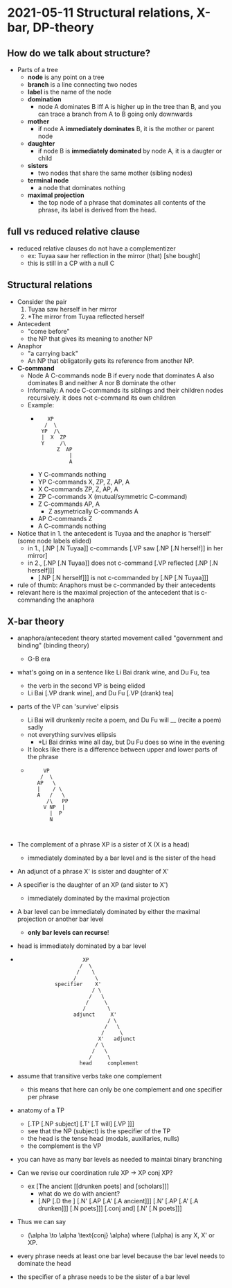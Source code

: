 # 2021-05-11 Structural relations, X-bar, DP-theory

## How do we talk about structure?
* Parts of a tree
  * **node** is any point on a tree
  * **branch** is a line connecting two nodes
  * **label** is the name of the node
  * **domination**
    * node A dominates B iff A is higher up in the tree than B, and you can trace a branch from A to B going only downwards
  * **mother**
    * if node A **immediately dominates** B, it is the mother or parent node
  * **daughter**
    * if node B is **immediately dominated** by node A, it is a daugter or child
  * **sisters**
    * two nodes that share the same mother (sibling nodes)
  * **terminal node**
    * a node that dominates nothing
  * **maximal projection**
    * the top node of a phrase that dominates all contents of the phrase, its label is derived from the head.
## full vs reduced relative clause
* reduced relative clauses do not have a complementizer
  * ex: Tuyaa saw her reflection in the mirror (that) [she bought]
  * this is still in a CP with a null C
## Structural relations
* Consider the pair
  1. Tuyaa saw herself in her mirror
  2. *The mirror from Tuyaa reflected herself
* Antecedent
  * "come before"
  * the NP that gives its meaning to another NP
* Anaphor
  * "a carrying back"
  * An NP that obligatorily gets its reference from another NP.
* **C-command**
  * Node A C-commands node B if every node that dominates A also dominates B and neither A nor B dominate the other
  * Informally: A node C-commands its siblings and their children nodes recursively. it does not c-command its own children
  * Example:
    * ```
         XP
        /  \
       YP  /\
       |  X  ZP
       Y     /\
            Z  AP
                |
                A
      ```
    * Y C-commands nothing
    * YP C-commands X, ZP, Z, AP, A
    * X C-commands ZP, Z, AP, A
    * ZP C-commands X (mutual/symmetric C-command)
    * Z C-commands AP, A
      * Z asymetrically C-commands A
    * AP C-commands Z
    * A C-commands nothing
* Notice that in 1. the antecedent is Tuyaa and the anaphor is 'herself' (some node labels elided)
  * in 1., [.NP [.N Tuyaa]] c-commands [.VP saw [.NP [.N herself]] in her mirror]
  * in 2., [.NP [.N Tuyaa]] does not c-command [.VP reflected [.NP [.N herself]]]
    * [.NP [.N herself]]] is not c-commanded by [.NP [.N Tuyaa]]]
* rule of thumb: Anaphors must be c-commanded by their antecedents
* relevant here is the maximal projection of the antecedent that is c-commanding the anaphora

## X-bar theory
* anaphora/antecedent theory started movement called "government and binding" (binding theory)
  * G-B era
* what's going on in a sentence like Li Bai drank wine, and Du Fu, tea
  * the verb in the second VP is being elided
  * Li Bai [.VP drank wine], and Du Fu [.VP (drank) tea]
* parts of the VP can 'survive' elipsis
  * Li Bai will drunkenly recite a poem, and Du Fu will __ (recite a poem) sadly
  * not everything survives ellipsis
    * *Li Bai drinks wine all day, but Du Fu does so wine in the evening
  * It looks like there is a difference between upper and lower parts of the phrase
  * ```
         VP
        /  \
       AP   \
       |    / \
       A   /   \
          /\   PP
         V NP  |
           |  P
           N
  
          
    ```
* The complement of a phrase XP is a sister of X (X is a head)
  * immediately dominated by a bar level and is the sister of the head
* An adjunct of a phrase X' is sister and daughter of X'
* A specifier is the daughter of an XP (and sister to X')
  * immediately dominated by the maximal projection
* A bar level can be immediately dominated by either the maximal projection or another bar level
  * **only bar levels can recurse**!
* head is immediately dominated by a bar level
* 
  ```
                       XP
                      /  \
                     /    \
                    /      \
              specifier    X'
                          / \
                         /   \
                        /     \
                       /       \
                    adjunct     X'
                               / \
                              /   \
                             /     \
                            X'   adjunct
                           / \
                          /   \
                         /     \
                      head     complement
  ```

* assume that transitive verbs take one complement
  * this means that here can only be one complement and one specifier per phrase
* anatomy of a TP
  * [.TP [.NP subject] [.T' [.T will] [.VP ]]]
  * see that the NP (subject) is the specifier of the TP
  * the head is the tense head (modals, auxillaries, nulls)
  * the complement is the VP
* you can have as many bar levels as needed to maintai binary branching
* Can we revise our coordination rule XP -> XP conj XP?
  * ex [The ancient [[drunken poets] and [scholars]]]
    * what do we do with ancient?
    * [.NP [.D the ] [.N' [.AP [.A' [.A ancient]]]  [.N' [.AP [.A' [.A drunken]]] [.N poets]]] [.conj and] [.N' [.N poets]]]
* Thus we can say 
  * \(\alpha \to \alpha \text{conj} \alpha\) where \(\alpha\) is any X, X' or XP.
* every phrase needs at least one bar level because the bar level needs to dominate the head
* the specifier of a phrase needs to be the sister of a bar level
